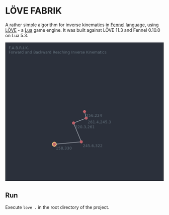 # LÖVE FABRIK
A rather simple algorithm for inverse kinematics in [Fennel][1] language, using [LÖVE][2] - a [Lua][3] game engine.
It was built against LÖVE 11.3 and Fennel 0.10.0 on Lua 5.3.

![screenshot][4]

## Run
Execute `love .` in the root directory of the project.

[1]: https://fennel-lang.org/
[2]: https://love2d.org/
[3]: https://www.lua.org/
[4]: screenshot.png
